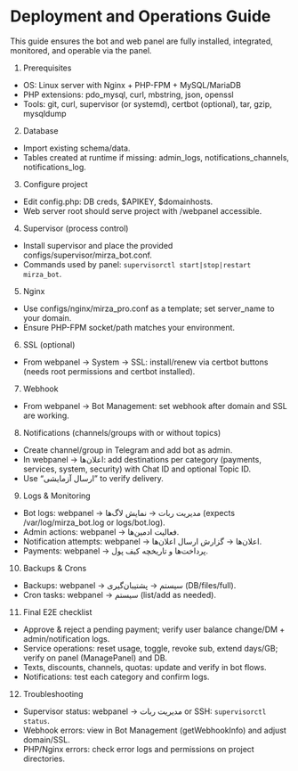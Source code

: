 # Deployment and Operations Guide

This guide ensures the bot and web panel are fully installed, integrated, monitored, and operable via the panel.

1) Prerequisites
- OS: Linux server with Nginx + PHP-FPM + MySQL/MariaDB
- PHP extensions: pdo_mysql, curl, mbstring, json, openssl
- Tools: git, curl, supervisor (or systemd), certbot (optional), tar, gzip, mysqldump

2) Database
- Import existing schema/data.
- Tables created at runtime if missing: admin_logs, notifications_channels, notifications_log.

3) Configure project
- Edit config.php: DB creds, $APIKEY, $domainhosts.
- Web server root should serve project with /webpanel accessible.

4) Supervisor (process control)
- Install supervisor and place the provided configs/supervisor/mirza_bot.conf.
- Commands used by panel: `supervisorctl start|stop|restart mirza_bot`.

5) Nginx
- Use configs/nginx/mirza_pro.conf as a template; set server_name to your domain.
- Ensure PHP-FPM socket/path matches your environment.

6) SSL (optional)
- From webpanel → System → SSL: install/renew via certbot buttons (needs root permissions and certbot installed).

7) Webhook
- From webpanel → Bot Management: set webhook after domain and SSL are working.

8) Notifications (channels/groups with or without topics)
- Create channel/group in Telegram and add bot as admin.
- In webpanel → اعلان‌ها: add destinations per category (payments, services, system, security) with Chat ID and optional Topic ID.
- Use “ارسال آزمایشی” to verify delivery.

9) Logs & Monitoring
- Bot logs: webpanel → مدیریت ربات → نمایش لاگ‌ها (expects /var/log/mirza_bot.log or logs/bot.log).
- Admin actions: webpanel → فعالیت ادمین‌ها.
- Notification attempts: webpanel → اعلان‌ها → گزارش ارسال اعلان‌ها.
- Payments: webpanel → پرداخت‌ها و تاریخچه کیف پول.

10) Backups & Crons
- Backups: webpanel → سیستم → پشتیبان‌گیری (DB/files/full).
- Cron tasks: webpanel → سیستم (list/add as needed).

11) Final E2E checklist
- Approve & reject a pending payment; verify user balance change/DM + admin/notification logs.
- Service operations: reset usage, toggle, revoke sub, extend days/GB; verify on panel (ManagePanel) and DB.
- Texts, discounts, channels, quotas: update and verify in bot flows.
- Notifications: test each category and confirm logs.

12) Troubleshooting
- Supervisor status: webpanel → مدیریت ربات or SSH: `supervisorctl status`.
- Webhook errors: view in Bot Management (getWebhookInfo) and adjust domain/SSL.
- PHP/Nginx errors: check error logs and permissions on project directories.
